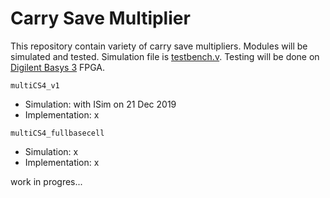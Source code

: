 # Carry Save Multiplier

This repository contain variety of carry save multipliers. Modules will be simulated and tested. Simulation file is [testbench.v](https://github.com/suoglu/Carry-Save-Multiplier/blob/master/testbench.v). Testing will be done on [Digilent Basys 3](https://reference.digilentinc.com/reference/programmable-logic/basys-3/reference-manual) FPGA.

`multiCS4_v1`
  * Simulation: with ISim on 21 Dec 2019
  * Implementation: x

`multiCS4_fullbasecell`
  * Simulation: x
  * Implementation: x

work in progres...
